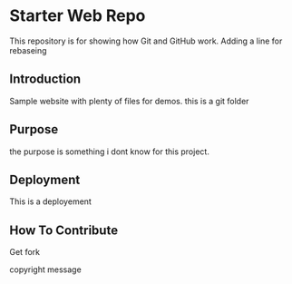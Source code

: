 # Starter Web Repo

This repository is for showing how Git and GitHub work. Adding a line for rebaseing

## Introduction

Sample website with plenty of files for demos. this is a git folder

## Purpose

the purpose is something i dont know for this project.

## Deployment
This is a deployement

## How To Contribute

Get fork

copyright message 
